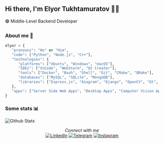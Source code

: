 ## Hi there, I'm Elyor Tukhtamuratov 👨‍💻
🟢 Middle-Level Backend Developer

### About me 👤
```python
elyor = {
   "pronouns": "He" or "Him",
   "code": ["Python", "Node.js", "C++"],
   "technologies": {
      "platforms": ["Ubuntu", "Windows", "macOS"],
      "IDEs": ["VsCode", "WebStorm", "Qt Creator"],
      "tools": ["Docker", "Bash", "Shell", "Git", "CMake", "QMake"],
      "databases": ["MySQL", "SQLite", "MongoDB"],
      "libraries": ["Express.js", "Aiogram", "Django", "OpenCV", "Qt", "Tensorflow"],
   },
   "apps": ["Server Side Web Apps", "Desktop Apps", "Computer Vision Apps"],
}
```

### Some stats 📊
![Github Stats](https://github-readme-stats.vercel.app/api?username=elyor04&show_icons=true&icon_color=79ff97&text_color=9f9f9f&bg_color=151515)

<div align="center">
<i>Connect with me</i><br>
<a href="https://www.linkedin.com/in/elyor04"><img src="https://custom-icon-badges.demolab.com/badge/LinkedIn-0A66C2?logo=linkedin-white&logoColor=fff" alt="LinkedIn"></a>
<a href="https://t.me/elyor_py"><img src="https://img.shields.io/badge/Telegram-2CA5E0?logo=telegram&logoColor=white" alt="Telegram"></a>
<a href="https://www.instagram.com/elyor_04"><img src="https://img.shields.io/badge/Instagram-%23E4405F.svg?logo=Instagram&logoColor=white" alt="Instagram"></a>
</div>
